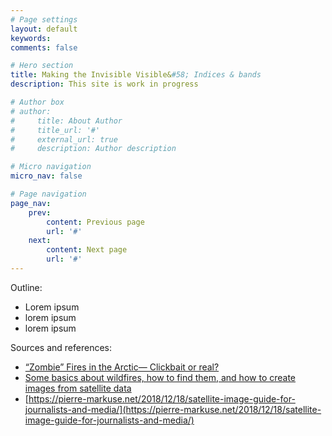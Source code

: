 ```yaml
---
# Page settings
layout: default
keywords:
comments: false

# Hero section
title: Making the Invisible Visible&#58; Indices & bands
description: This site is work in progress

# Author box
# author:
#     title: About Author
#     title_url: '#'
#     external_url: true
#     description: Author description

# Micro navigation
micro_nav: false

# Page navigation
page_nav:
    prev:
        content: Previous page
        url: '#'
    next:
        content: Next page
        url: '#'
---
```


Outline:
- Lorem ipsum
- lorem ipsum
- lorem ipsum

Sources and references:
- [“Zombie” Fires in the Arctic— Clickbait or real?](https://medium.com/sentinel-hub/zombie-fires-in-the-arctic-clickbait-or-real-a3eec97a70be)
- [Some basics about wildfires, how to find them, and how to create images from satellite data](https://pierre-markuse.net/2019/09/17/looking-at-wildfires-and-more-an-introduction/)
- [https://pierre-markuse.net/2018/12/18/satellite-image-guide-for-journalists-and-media/](https://pierre-markuse.net/2018/12/18/satellite-image-guide-for-journalists-and-media/)
